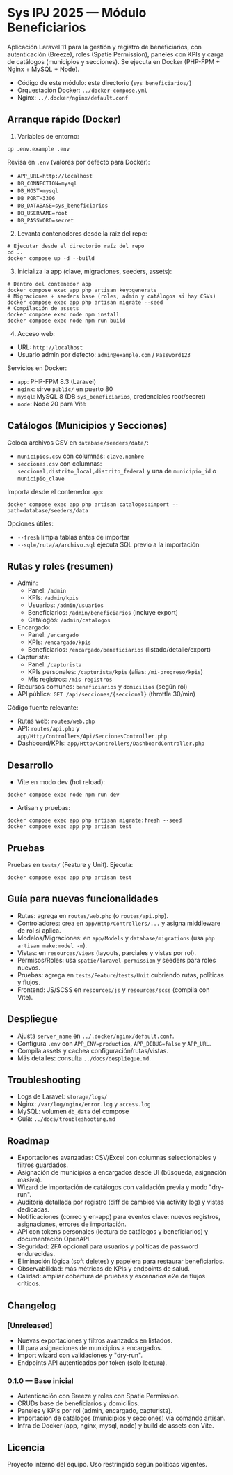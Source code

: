 # Sys IPJ 2025 — Módulo Beneficiarios

Aplicación Laravel 11 para la gestión y registro de beneficiarios, con autenticación (Breeze), roles (Spatie Permission), paneles con KPIs y carga de catálogos (municipios y secciones). Se ejecuta en Docker (PHP-FPM + Nginx + MySQL + Node).

- Código de este módulo: este directorio (`sys_beneficiarios/`)
- Orquestación Docker: `../docker-compose.yml`
- Nginx: `../.docker/nginx/default.conf`

## Arranque rápido (Docker)

1) Variables de entorno:

```
cp .env.example .env
```

Revisa en `.env` (valores por defecto para Docker):
- `APP_URL=http://localhost`
- `DB_CONNECTION=mysql`
- `DB_HOST=mysql`
- `DB_PORT=3306`
- `DB_DATABASE=sys_beneficiarios`
- `DB_USERNAME=root`
- `DB_PASSWORD=secret`

2) Levanta contenedores desde la raíz del repo:

```
# Ejecutar desde el directorio raíz del repo
cd ..
docker compose up -d --build
```

3) Inicializa la app (clave, migraciones, seeders, assets):

```
# Dentro del contenedor app
docker compose exec app php artisan key:generate
# Migraciones + seeders base (roles, admin y catálogos si hay CSVs)
docker compose exec app php artisan migrate --seed
# Compilación de assets
docker compose exec node npm install
docker compose exec node npm run build
```

4) Acceso web:

- URL: `http://localhost`
- Usuario admin por defecto: `admin@example.com` / `Password123`

Servicios en Docker:
- `app`: PHP-FPM 8.3 (Laravel)
- `nginx`: sirve `public/` en puerto 80
- `mysql`: MySQL 8 (DB `sys_beneficiarios`, credenciales root/secret)
- `node`: Node 20 para Vite

## Catálogos (Municipios y Secciones)

Coloca archivos CSV en `database/seeders/data/`:
- `municipios.csv` con columnas: `clave,nombre`
- `secciones.csv` con columnas: `seccional,distrito_local,distrito_federal` y una de `municipio_id` o `municipio_clave`

Importa desde el contenedor `app`:

```
docker compose exec app php artisan catalogos:import --path=database/seeders/data
```

Opciones útiles:
- `--fresh` limpia tablas antes de importar
- `--sql=/ruta/a/archivo.sql` ejecuta SQL previo a la importación

## Rutas y roles (resumen)

- Admin:
  - Panel: `/admin`
  - KPIs: `/admin/kpis`
  - Usuarios: `/admin/usuarios`
  - Beneficiarios: `/admin/beneficiarios` (incluye export)
  - Catálogos: `/admin/catalogos`
- Encargado:
  - Panel: `/encargado`
  - KPIs: `/encargado/kpis`
  - Beneficiarios: `/encargado/beneficiarios` (listado/detalle/export)
- Capturista:
  - Panel: `/capturista`
  - KPIs personales: `/capturista/kpis` (alias: `/mi-progreso/kpis`)
  - Mis registros: `/mis-registros`
- Recursos comunes: `beneficiarios` y `domicilios` (según rol)
- API pública: `GET /api/secciones/{seccional}` (throttle 30/min)

Código fuente relevante:
- Rutas web: `routes/web.php`
- API: `routes/api.php` y `app/Http/Controllers/Api/SeccionesController.php`
- Dashboard/KPIs: `app/Http/Controllers/DashboardController.php`

## Desarrollo

- Vite en modo dev (hot reload):

```
docker compose exec node npm run dev
```

- Artisan y pruebas:

```
docker compose exec app php artisan migrate:fresh --seed
docker compose exec app php artisan test
```

## Pruebas

Pruebas en `tests/` (Feature y Unit). Ejecuta:

```
docker compose exec app php artisan test
```

## Guía para nuevas funcionalidades

- Rutas: agrega en `routes/web.php` (o `routes/api.php`).
- Controladores: crea en `app/Http/Controllers/...` y asigna middleware de rol si aplica.
- Modelos/Migraciones: en `app/Models` y `database/migrations` (usa `php artisan make:model -m`).
- Vistas: en `resources/views` (layouts, parciales y vistas por rol).
- Permisos/Roles: usa `spatie/laravel-permission` y seeders para roles nuevos.
- Pruebas: agrega en `tests/Feature`/`tests/Unit` cubriendo rutas, políticas y flujos.
- Frontend: JS/SCSS en `resources/js` y `resources/scss` (compila con Vite).

## Despliegue

- Ajusta `server_name` en `../.docker/nginx/default.conf`.
- Configura `.env` con `APP_ENV=production`, `APP_DEBUG=false` y `APP_URL`.
- Compila assets y cachea configuración/rutas/vistas.
- Más detalles: consulta `../docs/despliegue.md`.

## Troubleshooting

- Logs de Laravel: `storage/logs/`
- Nginx: `/var/log/nginx/error.log` y `access.log`
- MySQL: volumen `db_data` del compose
- Guía: `../docs/troubleshooting.md`

## Roadmap

- Exportaciones avanzadas: CSV/Excel con columnas seleccionables y filtros guardados.
- Asignación de municipios a encargados desde UI (búsqueda, asignación masiva).
- Wizard de importación de catálogos con validación previa y modo "dry-run".
- Auditoría detallada por registro (diff de cambios via activity log) y vistas dedicadas.
- Notificaciones (correo y en-app) para eventos clave: nuevos registros, asignaciones, errores de importación.
- API con tokens personales (lectura de catálogos y beneficiarios) y documentación OpenAPI.
- Seguridad: 2FA opcional para usuarios y políticas de password endurecidas.
- Eliminación lógica (soft deletes) y papelera para restaurar beneficiarios.
- Observabilidad: más métricas de KPIs y endpoints de salud.
- Calidad: ampliar cobertura de pruebas y escenarios e2e de flujos críticos.

## Changelog

### [Unreleased]
- Nuevas exportaciones y filtros avanzados en listados.
- UI para asignaciones de municipios a encargados.
- Import wizard con validaciones y "dry-run".
- Endpoints API autenticados por token (solo lectura).

### 0.1.0 — Base inicial
- Autenticación con Breeze y roles con Spatie Permission.
- CRUDs base de beneficiarios y domicilios.
- Paneles y KPIs por rol (admin, encargado, capturista).
- Importación de catálogos (municipios y secciones) vía comando artisan.
- Infra de Docker (app, nginx, mysql, node) y build de assets con Vite.

## Licencia

Proyecto interno del equipo. Uso restringido según políticas vigentes.
